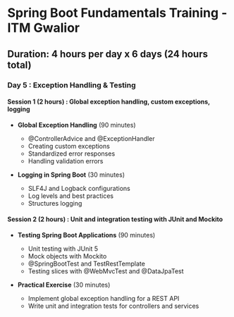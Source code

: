 # Spring Boot Fundamentals Training - ITM Gwalior

## **Duration**: 4 hours per day x 6 days (24 hours total)

### Day 5 : Exception Handling & Testing

#### Session 1 (2 hours) : Global exception handling, custom exceptions, logging

* **Global Exception Handling** (90 minutes)
	* @ControllerAdvice and @ExceptionHandler
	* Creating custom exceptions
	* Standardized error responses
	* Handling validation errors


* **Logging in Spring Boot** (30 minutes)
	* SLF4J and Logback configurations
	* Log levels and best practices
	* Structures logging

#### Session 2 (2 hours) : Unit and integration testing with JUnit and Mockito

* **Testing Spring Boot Applications** (90 minutes)
	* Unit testing with JUnit 5
	* Mock objects with Mockito
	* @SpringBootTest and TestRestTemplate
	* Testing slices with @WebMvcTest and @DataJpaTest


* **Practical Exercise** (30 minutes)
	* Implement global exception handling for a REST API
	* Write unit and integration tests for controllers and services